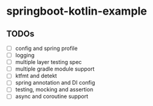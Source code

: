 # springboot-kotlin-example

## TODOs

- [ ] config and spring profile
- [ ] logging
- [ ] multiple layer testing spec
- [ ] multiple gradle module support
- [ ] ktfmt and detekt
- [ ] spring annotation and DI config
- [ ] testing, mocking and assertion
- [ ] async and coroutine support
